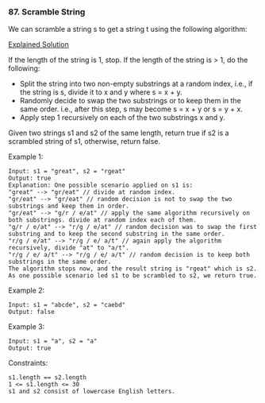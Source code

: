 ### 87. Scramble String

We can scramble a string s to get a string t using the following algorithm:

[Explained Solution](https://leetcode.com/problems/scramble-string/editorial/)

If the length of the string is 1, stop.
If the length of the string is > 1, do the following:
*    Split the string into two non-empty substrings at a random index, i.e., if the string is s, divide it to x and y where s = x + y.
*    Randomly decide to swap the two substrings or to keep them in the same order. i.e., after this step, s may become s = x + y or s = y + x.
*    Apply step 1 recursively on each of the two substrings x and y.

Given two strings s1 and s2 of the same length, return true if s2 is a scrambled string of s1, otherwise, return false.



Example 1:

    Input: s1 = "great", s2 = "rgeat"
    Output: true
    Explanation: One possible scenario applied on s1 is:
    "great" --> "gr/eat" // divide at random index.
    "gr/eat" --> "gr/eat" // random decision is not to swap the two substrings and keep them in order.
    "gr/eat" --> "g/r / e/at" // apply the same algorithm recursively on both substrings. divide at random index each of them.
    "g/r / e/at" --> "r/g / e/at" // random decision was to swap the first substring and to keep the second substring in the same order.
    "r/g / e/at" --> "r/g / e/ a/t" // again apply the algorithm recursively, divide "at" to "a/t".
    "r/g / e/ a/t" --> "r/g / e/ a/t" // random decision is to keep both substrings in the same order.
    The algorithm stops now, and the result string is "rgeat" which is s2.
    As one possible scenario led s1 to be scrambled to s2, we return true.

Example 2:

    Input: s1 = "abcde", s2 = "caebd"
    Output: false

Example 3:

    Input: s1 = "a", s2 = "a"
    Output: true



Constraints:

    s1.length == s2.length
    1 <= s1.length <= 30
    s1 and s2 consist of lowercase English letters.
